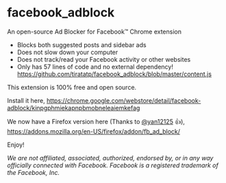 # facebook_adblock

An open-source Ad Blocker for Facebook™ Chrome extension
- Blocks both suggested posts and sidebar ads
- Does not slow down your computer
- Does not track/read your Facebook activity or other websites
- Only has 57 lines of code and no external dependency! https://github.com/tiratatp/facebook_adblock/blob/master/content.js

This extension is 100% free and open source.

Install it here, https://chrome.google.com/webstore/detail/facebook-adblock/kinpgphmiekapnpbmobneleaiemkefag

We now have a Firefox version here (Thanks to [@yan12125](https://github.com/yan12125) :+1:),
https://addons.mozilla.org/en-US/firefox/addon/fb_ad_block/

Enjoy!

_We are not affiliated, associated, authorized, endorsed by, or in any way officially connected with Facebook. Facebook is a registered trademark of the Facebook, Inc._
